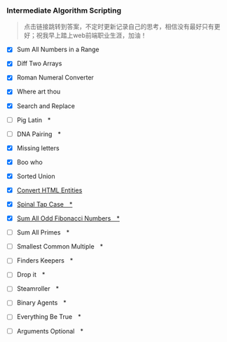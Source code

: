 
### Intermediate Algorithm Scripting
> 点击链接跳转到答案，不定时更新记录自己的思考，相信没有最好只有更好；祝我早上踏上web前端职业生涯，加油！<br/>

- [x]  Sum All Numbers in a Range 
- [x]  Diff Two Arrays
- [x]  Roman Numeral Converter
- [x]  Where art thou
- [x]  Search and Replace
- [ ]  Pig Latin    *
- [ ]  DNA Pairing    *
- [x]  Missing letters
- [x]  Boo who
- [x]  Sorted Union
- [x]  [Convert HTML Entities][1]
- [x]  [Spinal Tap Case    *][2]
- [x]  [Sum All Odd Fibonacci Numbers    *][3]
- [ ]  Sum All Primes    *
- [ ]  Smallest Common Multiple    *
- [ ]  Finders Keepers    *
- [ ]  Drop it    *
- [ ]  Steamroller    *
- [ ]  Binary Agents    *
- [ ]  Everything Be True    *
- [ ]  Arguments Optional    *


  [1]: Convert%20HTML%20Entities.md
  [2]: SpinalTapCase.md
  [3]: SumAllOddFibonacciNumbers.md
